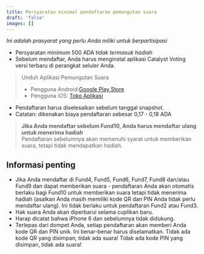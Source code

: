 ```yaml
---
title: Persyaratan minimal pendaftaran pemungutan suara
draft: 'false'
images: []
---
```


*Ini adalah prasyarat yang perlu Anda miliki untuk berpartisipasi*

- Persyaratan minimum 500 ADA *tidak termasuk hadiah*
- Sebelum mendaftar, Anda harus menginstal aplikasi Catalyst Voting versi terbaru di perangkat seluler Anda.

> Unduh Aplikasi Pemungutan Suara
>
> - Pengguna Android:[Google Play Store](https://play.google.com/store/apps/details?id=io.iohk.vitvoting&pli=1)
> - Pengguna iOS: [Toko Aplikasi](https://apps.apple.com/fr/app/catalyst-voting/id1517473397?l=en)

- Pendaftaran harus diselesaikan sebelum tanggal snapshot.
- Catatan: dikenakan biaya pendaftaran sebesar 0,17 - 0,18 ADA

> **Jika Anda mendaftar sebelum Fund10, Anda harus mendaftar ulang untuk menerima hadiah**<br> Pendaftaran sebelumnya akan memenuhi syarat untuk memberikan suara, tetapi tidak mendapatkan hadiah.

## Informasi penting

- Jika Anda mendaftar di Fund4, Fund5, Fund6, Fund7, Fund8 dan/atau Fund9 dan dapat memberikan suara - pendaftaran Anda akan otomatis berlaku bagi Fund10 untuk memberikan suara tetapi tidak menerima hadiah (asalkan Anda masih memiliki kode QR dan PIN Anda tidak perlu mendaftar ulang). Ini tidak berlaku untuk pendaftaran Fund2 atau Fund3.
- Hak suara Anda akan diperbarui selama cuplikan baru.
- Harap dicatat bahwa iPhone 6 dan sebelumnya tidak didukung.
- Terlepas dari dompet Anda, setiap pendaftaran akan memberi Anda kode QR dan PIN unik. Ini benar-benar harus diselamatkan. Tidak ada kode QR yang disimpan, tidak ada suara! Tidak ada kode PIN yang disimpan, tidak ada suara!
